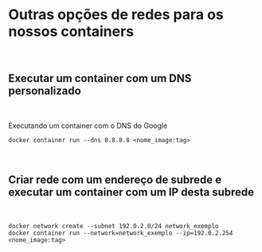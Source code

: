 # Outras opções de redes para os nossos containers

<br>

## Executar um container com um DNS personalizado

<br>

Executando um container com o DNS do Google
```shell
docker container run --dns 8.8.8.8 <nome_image:tag>
```

<br>

## Criar rede com um endereço de subrede e executar um container com um IP desta subrede

<br>

```shell
docker network create --subnet 192.0.2.0/24 network_exemplo
docker container run --network=network_exemplo --ip=192.0.2.254 <nome_image:tag>
```


